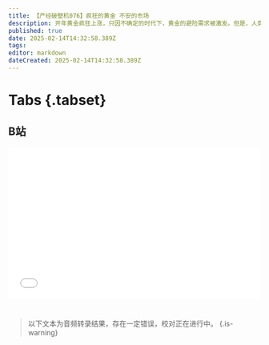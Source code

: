 ```yaml
---
title: 【产经破壁机076】疯狂的黄金 不安的市场
description: 开年黄金疯狂上涨，只因不确定的时代下，黄金的避险需求被激发。但是，人类漫长历史带来的文化惯性，让人们以为黄金能够提供确定性，而忽略了，失去货币地位的黄金，早已和其他价格剧烈波动的大宗商品并无二致。对新的世界贸易秩序来说，或许达成共识比持有黄金更重要。
published: true
date: 2025-02-14T14:32:58.389Z
tags: 
editor: markdown
dateCreated: 2025-02-14T14:32:58.389Z
---
```


# Tabs {.tabset}

## B站

<div style="position: relative; padding: 30% 45%;">
<iframe style="position: absolute; width: 100%; height: 100%; left: 0; top: 0;" src="//player.bilibili.com/player.html?&bvid=BV1FmKKeoE7Z&page=1&as_wide=1&high_quality=1&danmaku=1&autoplay=0" scrolling="no" border="0" frameborder="no" framespacing="0" allowfullscreen="true"></iframe>
</div>


#

> 以下文本为音频转录结果，存在一定错误，校对正在进行中。
{.is-warning}

